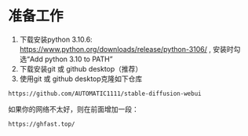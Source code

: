# 准备工作
1. 下载安装python 3.10.6: https://www.python.org/downloads/release/python-3106/ , 安装时勾选“Add python 3.10 to PATH”
2. 下载安装git 或 github desktop（推荐）
3. 使用git 或 github desktop克隆如下仓库
```
https://github.com/AUTOMATIC1111/stable-diffusion-webui
```
如果你的网络不太好，则在前面增加一段：
```
https://ghfast.top/
```